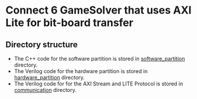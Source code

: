 # Connect 6 GameSolver that uses AXI Lite for bit-board transfer

## Directory structure
* The C++ code for the software partition is stored in [software_partition](software_partition) directory.
* The Verilog code for the hardware partition is stored in [hardware_partition](hardware_partition) directory.
* The Verilog code for for the AXI Stream and LITE Protocol is stored in [communication](hardware_partition) directory.
